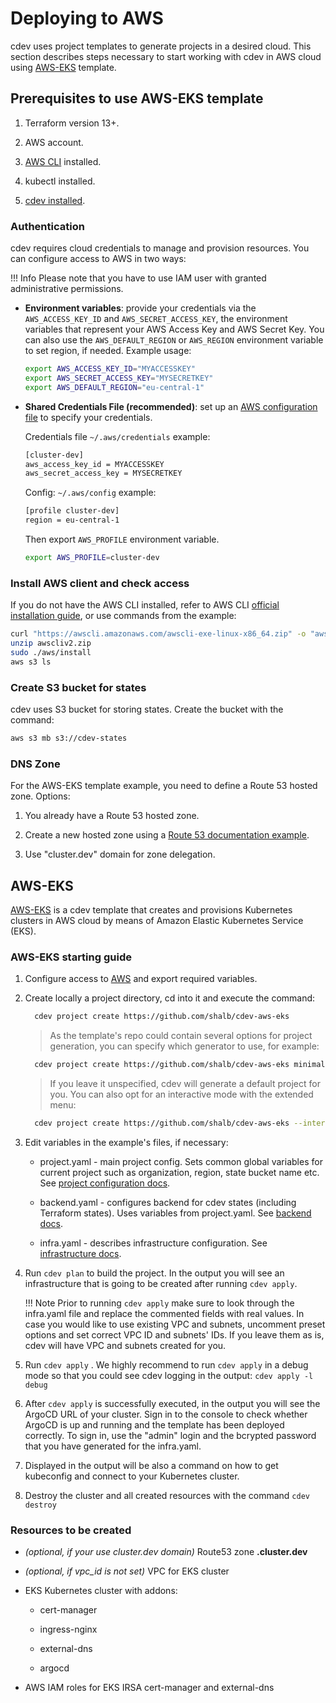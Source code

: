 # Deploying to AWS

cdev uses project templates to generate projects in a desired cloud. This section describes steps necessary to start working with cdev in AWS cloud using [AWS-EKS](https://github.com/shalb/cdev-aws-eks) template.

## Prerequisites to use AWS-EKS template

1. Terraform version 13+.

2. AWS account.

3. [AWS CLI](#install-aws-client-and-check-access) installed.

4. kubectl installed.

5. [cdev installed](https://cluster.dev/installation/).

### Authentication

cdev requires cloud credentials to manage and provision resources. You can configure access to AWS in two ways:

!!! Info
    Please note that you have to use IAM user with granted administrative permissions.

* **Environment variables**: provide your credentials via the `AWS_ACCESS_KEY_ID` and `AWS_SECRET_ACCESS_KEY`, the environment variables that represent your AWS Access Key and AWS Secret Key. You can also use the `AWS_DEFAULT_REGION` or `AWS_REGION` environment variable to set region, if needed. Example usage:

    ```bash
    export AWS_ACCESS_KEY_ID="MYACCESSKEY"
    export AWS_SECRET_ACCESS_KEY="MYSECRETKEY"
    export AWS_DEFAULT_REGION="eu-central-1"
    ```

* **Shared Credentials File (recommended)**: set up an [AWS configuration file](https://docs.aws.amazon.com/cli/latest/userguide/cli-configure-files.html) to specify your credentials.

    Credentials file `~/.aws/credentials` example:

    ```bash
    [cluster-dev]
    aws_access_key_id = MYACCESSKEY
    aws_secret_access_key = MYSECRETKEY
    ```

    Config: `~/.aws/config` example:

    ```bash
    [profile cluster-dev]
    region = eu-central-1
    ```

    Then export `AWS_PROFILE` environment variable.

    ```bash
    export AWS_PROFILE=cluster-dev
    ```

### Install AWS client and check access

If you do not have the AWS CLI installed, refer to AWS CLI [official installation guide](https://docs.aws.amazon.com/cli/latest/userguide/install-cliv2-linux.html), or use commands from the example:

```bash
curl "https://awscli.amazonaws.com/awscli-exe-linux-x86_64.zip" -o "awscliv2.zip"
unzip awscliv2.zip
sudo ./aws/install
aws s3 ls
```

### Create S3 bucket for states

cdev uses S3 bucket for storing states. Create the bucket with the command:

```bash
aws s3 mb s3://cdev-states
```

### DNS Zone

For the AWS-EKS template example, you need to define a Route 53 hosted zone. Options:

1. You already have a Route 53 hosted zone.

2. Create a new hosted zone using a [Route 53 documentation example](https://docs.aws.amazon.com/cli/latest/reference/route53/create-hosted-zone.html#examples).

3. Use "cluster.dev" domain for zone delegation.

## AWS-EKS

[AWS-EKS](https://github.com/shalb/cdev-aws-eks) is a cdev template that creates and provisions Kubernetes clusters in AWS cloud by means of Amazon Elastic Kubernetes Service (EKS).

### AWS-EKS starting guide

1. Configure access to [AWS](#authentication) and export required variables.

2. Create locally a project directory, cd into it and execute the command:

    ```bash
      cdev project create https://github.com/shalb/cdev-aws-eks
    ```

    > As the template's repo could contain several options for project generation, you can specify which generator  to use, for example:

    ```bash
      cdev project create https://github.com/shalb/cdev-aws-eks minimal
    ```

    > If you leave it unspecified, cdev will generate a default project for you. You can also opt for an  interactive mode with the extended menu:

    ```bash
      cdev project create https://github.com/shalb/cdev-aws-eks --interactive
    ```

3. Edit variables in the example's files, if necessary:

    * project.yaml - main project config. Sets common global variables for current project such as organization, region, state bucket name etc. See [project configuration docs](https://cluster.dev/project-configuration/#project).

    * backend.yaml - configures backend for cdev states (including Terraform states). Uses variables from project.yaml. See [backend docs](https://cluster.dev/project-configuration/#backends).

    * infra.yaml - describes infrastructure configuration. See [infrastructure docs](https://cluster.dev/project-configuration/#infrastructure).

4. Run `cdev plan` to build the project. In the output you will see an infrastructure that is going to be created after running `cdev apply`.

    !!! Note
        Prior to running `cdev apply` make sure to look through the infra.yaml file and replace the commented fields with real values. In case you would like to use existing VPC and subnets, uncomment preset options and set correct VPC ID and subnets' IDs. If you leave them as is, cdev will have VPC and subnets created for you.

5. Run `cdev apply` . We highly recommend to run `cdev apply` in a debug mode so that you could see cdev logging in the output: `cdev apply -l debug`

6. After `cdev apply` is successfully executed, in the output you will see the ArgoCD URL of your cluster. Sign in to the console to check whether ArgoCD is up and running and the template has been deployed correctly. To sign in, use the "admin" login and the bcrypted password that you have generated for the infra.yaml.

7. Displayed in the output will be also a command on how to get kubeconfig and connect to your Kubernetes cluster.

8. Destroy the cluster and all created resources with the command `cdev destroy`

### Resources to be created

* *(optional, if your use cluster.dev domain)* Route53 zone **<cluster-name>.cluster.dev**

* *(optional, if vpc_id is not set)* VPC for EKS cluster

* EKS Kubernetes cluster with addons:

    * cert-manager

    * ingress-nginx

    * external-dns

    * argocd

* AWS IAM roles for EKS IRSA cert-manager and external-dns
